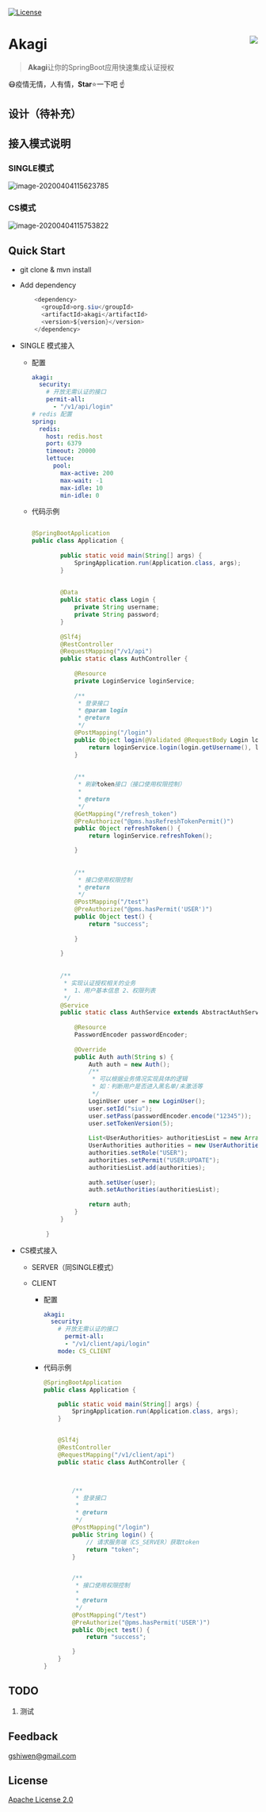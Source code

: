[![License](https://img.shields.io/github/license/apache/incubator-streampipes.svg)](http://www.apache.org/licenses/LICENSE-2.0)

# Akagi<img src="./assets/LOGO.png" align="right" />

> **Akagi**让你的SpringBoot应用快速集成认证授权





:mask:疫情无情，人有情，**Star**:star:一下吧 :point_up:



## 设计（待补充）

## 接入模式说明

### SINGLE模式

![image-20200404115623785](./assets/akagi-single.png)

### CS模式

![image-20200404115753822](./assets/akagi-cs.png)

## Quick Start

* git clone & mvn install 

* Add dependency

  ```java
      <dependency>
        <groupId>org.siu</groupId>
        <artifactId>akagi</artifactId>
        <version>${version}</version>
      </dependency>
  ```

- SINGLE 模式接入

  - 配置

    ```yml
    akagi:
      security:
        # 开放无需认证的接口
        permit-all:
          - "/v1/api/login"
    # redis 配置
    spring:
      redis:
        host: redis.host
        port: 6379
        timeout: 20000
        lettuce:
          pool:
            max-active: 200
            max-wait: -1
            max-idle: 10
            min-idle: 0
    ```

  - 代码示例

    ```java
    
    @SpringBootApplication
    public class Application {
        
            public static void main(String[] args) {
                SpringApplication.run(Application.class, args);
            }
        
        
            @Data
            public static class Login {
                private String username;
                private String password;
            }
        
            @Slf4j
            @RestController
            @RequestMapping("/v1/api")
            public static class AuthController {
        
                @Resource
                private LoginService loginService;
        
                /**
                 * 登录接口
                 * @param login
                 * @return
                 */
                @PostMapping("/login")
                public Object login(@Validated @RequestBody Login login) {
                    return loginService.login(login.getUsername(), login.getPassword(), false);
                }
                
                
                /**
                 * 刷新token接口（接口使用权限控制）
                 *
                 * @return
                 */
                @GetMapping("/refresh_token")
                @PreAuthorize("@pms.hasRefreshTokenPermit()")
                public Object refreshToken() {
                    return loginService.refreshToken();
    
                }
        
        
                /**
                 * 接口使用权限控制
                 * @return
                 */
                @PostMapping("/test")
                @PreAuthorize("@pms.hasPermit('USER')")
                public Object test() {
                    return "success";
        
                }
        
            }
        
        
            /**
             * 实现认证授权相关的业务
             *  1、用户基本信息 2、权限列表
             */
            @Service
            public static class AuthService extends AbstractAuthService {
        
                @Resource
                PasswordEncoder passwordEncoder;
        
                @Override
                public Auth auth(String s) {
                    Auth auth = new Auth();
                    /**
                     * 可以根据业务情况实现具体的逻辑
                     * 如：判断用户是否进入黑名单/未激活等
                     */
                    LoginUser user = new LoginUser();
                    user.setId("siu");
                    user.setPass(passwordEncoder.encode("12345"));
                    user.setTokenVersion(5);
        
                    List<UserAuthorities> authoritiesList = new ArrayList<>();
                    UserAuthorities authorities = new UserAuthorities();
                    authorities.setRole("USER");
                    authorities.setPermit("USER:UPDATE");
                    authoritiesList.add(authorities);
        
                    auth.setUser(user);
                    auth.setAuthorities(authoritiesList);
        
                    return auth;
                }
            }
        
        }
    ```

- CS模式接入

  - SERVER（同SINGLE模式）

  - CLIENT

    - 配置
  
      ```yml
      akagi:
        security:
          # 开放无需认证的接口
            permit-all:
            - "/v1/client/api/login"
          mode: CS_CLIENT
      ```
  
      
  
    - 代码示例
  
      ```java
      @SpringBootApplication
      public class Application {
      
          public static void main(String[] args) {
              SpringApplication.run(Application.class, args);
          }
      
      
          @Slf4j
          @RestController
          @RequestMapping("/v1/client/api")
          public static class AuthController {
      
      
      
              /**
               * 登录接口
               *
               * @return
               */
              @PostMapping("/login")
              public String login() {
                  // 请求服务端（CS_SERVER）获取token
                  return "token";
              }
      
      
              /**
               * 接口使用权限控制
               *
               * @return
               */
              @PostMapping("/test")
              @PreAuthorize("@pms.hasPermit('USER')")
              public Object test() {
                  return "success";
      
              }
          }
      }
      ```
  
      
  
  

## TODO

1. 测试


## Feedback

 [gshiwen@gmail.com](mailto:gshiwen@gmail.com)

## License

[Apache License 2.0](LICENSE)



